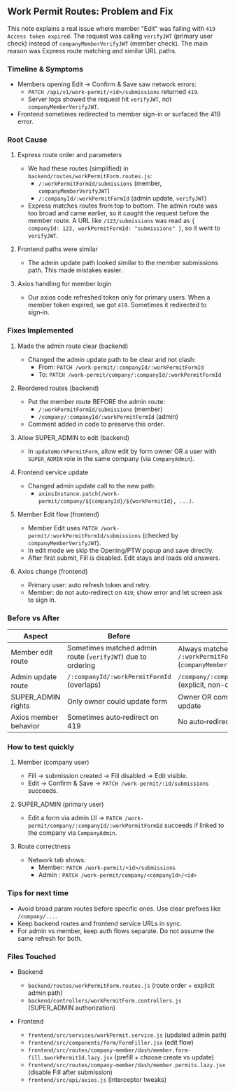 ## Work Permit Routes: Problem and Fix

This note explains a real issue where member "Edit" was failing with `419 Access token expired`. The request was calling `verifyJWT` (primary user check) instead of `companyMemberVerifyJWT` (member check). The main reason was Express route matching and similar URL paths.

### Timeline & Symptoms

- Members opening Edit → Confirm & Save saw network errors:
  - `PATCH /api/v1/work-permit/<id>/submissions` returned `419`.
  - Server logs showed the request hit `verifyJWT`, not `companyMemberVerifyJWT`.
- Frontend sometimes redirected to member sign-in or surfaced the 419 error.

### Root Cause

1. Express route order and parameters
   - We had these routes (simplified) in `backend/routes/workPermitForm.routes.js`:
     - `/:workPermitFormId/submissions` (member, `companyMemberVerifyJWT`)
     - `/:companyId/:workPermitFormId` (admin update, `verifyJWT`)
   - Express matches routes from top to bottom. The admin route was too broad and came earlier, so it caught the request before the member route. A URL like `/123/submissions` was read as `{ companyId: 123, workPermitFormId: "submissions" }`, so it went to `verifyJWT`.

2. Frontend paths were similar
   - The admin update path looked similar to the member submissions path. This made mistakes easier.

3. Axios handling for member login
   - Our axios code refreshed token only for primary users. When a member token expired, we got `419`. Sometimes it redirected to sign‑in.

### Fixes Implemented

1. Made the admin route clear (backend)
   - Changed the admin update path to be clear and not clash:
     - From: `PATCH /work-permit/:companyId/:workPermitFormId`
     - To:   `PATCH /work-permit/company/:companyId/:workPermitFormId`

2. Reordered routes (backend)
   - Put the member route BEFORE the admin route:
     - `/:workPermitFormId/submissions` (member)
     - `/company/:companyId/:workPermitFormId` (admin)
   - Comment added in code to preserve this order.

3. Allow SUPER_ADMIN to edit (backend)
   - In `updateWorkPermitForm`, allow edit by form owner OR a user with `SUPER_ADMIN` role in the same company (via `CompanyAdmin`).

4. Frontend service update
   - Changed admin update call to the new path:
     - `axiosInstance.patch(/work-permit/company/${companyId}/${workPermitId}, ...)`.

5. Member Edit flow (frontend)
   - Member Edit uses `PATCH /work-permit/:workPermitFormId/submissions` (checked by `companyMemberVerifyJWT`).
   - In edit mode we skip the Opening/PTW popup and save directly.
   - After first submit, Fill is disabled. Edit stays and loads old answers.

6. Axios change (frontend)
   - Primary user: auto refresh token and retry.
   - Member: do not auto‑redirect on `419`; show error and let screen ask to sign in.

### Before vs After

| Aspect | Before | After |
|---|---|---|
| Member edit route | Sometimes matched admin route (`verifyJWT`) due to ordering | Always matches `/:workPermitFormId/submissions` (`companyMemberVerifyJWT`) |
| Admin update route | `/:companyId/:workPermitFormId` (overlaps) | `/company/:companyId/:workPermitFormId` (explicit, non-overlapping) |
| SUPER_ADMIN rights | Only owner could update form | Owner OR company `SUPER_ADMIN` can update |
| Axios member behavior | Sometimes auto‑redirect on 419 | No auto‑redirect; UI handles it |

### How to test quickly

1. Member (company user)
   - Fill → submission created → Fill disabled → Edit visible.
   - Edit → Confirm & Save → `PATCH /work-permit/:id/submissions` succeeds.

2. SUPER_ADMIN (primary user)
   - Edit a form via admin UI → `PATCH /work-permit/company/:companyId/:workPermitFormId` succeeds if linked to the company via `CompanyAdmin`.

3. Route correctness
   - Network tab shows:
     - Member: `PATCH /work-permit/<id>/submissions`
     - Admin : `PATCH /work-permit/company/<companyId>/<id>`

### Tips for next time

- Avoid broad param routes before specific ones. Use clear prefixes like `/company/...`.
- Keep backend routes and frontend service URLs in sync.
- For admin vs member, keep auth flows separate. Do not assume the same refresh for both.

### Files Touched

- Backend
  - `backend/routes/workPermitForm.routes.js` (route order + explicit admin path)
  - `backend/controllers/workPermitForm.controllers.js` (SUPER_ADMIN authorization)

- Frontend
  - `frontend/src/services/workPermit.service.js` (updated admin path)
  - `frontend/src/components/form/FormFiller.jsx` (edit flow)
  - `frontend/src/routes/company-member/dash/member.form-fill.$workPermitId.lazy.jsx` (prefill + choose create vs update)
  - `frontend/src/routes/company-member/dash/member.permits.lazy.jsx` (disable Fill after submission)
  - `frontend/src/api/axios.js` (interceptor tweaks)


